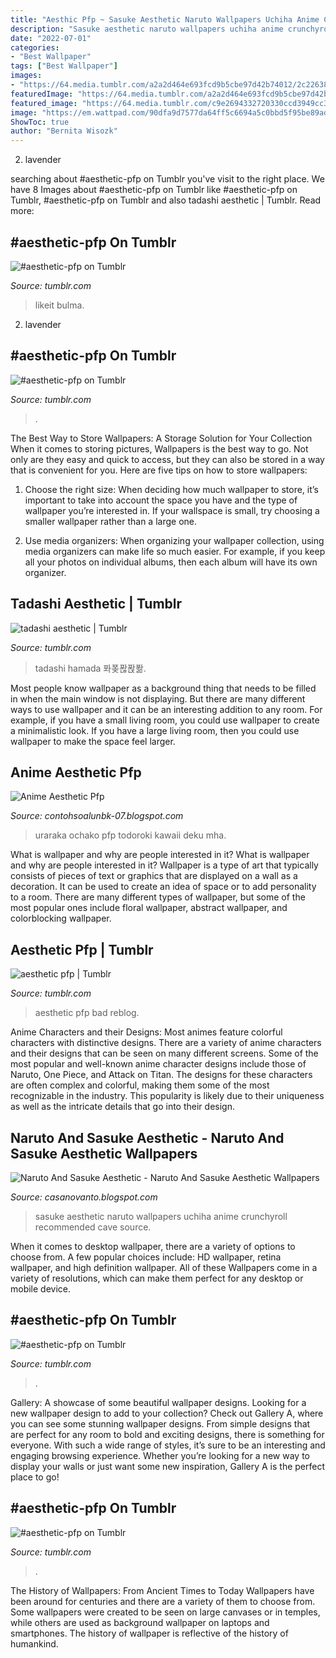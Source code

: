 ```yaml
---
title: "Aesthic Pfp ~ Sasuke Aesthetic Naruto Wallpapers Uchiha Anime Crunchyroll Recommended Cave Source"
description: "Sasuke aesthetic naruto wallpapers uchiha anime crunchyroll recommended cave source"
date: "2022-07-01"
categories:
- "Best Wallpaper"
tags: ["Best Wallpaper"]
images:
- "https://64.media.tumblr.com/a2a2d464e693fcd9b5cbe97d42b74012/2c226381e163a953-2f/s640x960/42d696f7c7a510651bbadc0dfb2fec92fa475e46.jpg"
featuredImage: "https://64.media.tumblr.com/a2a2d464e693fcd9b5cbe97d42b74012/2c226381e163a953-2f/s640x960/42d696f7c7a510651bbadc0dfb2fec92fa475e46.jpg"
featured_image: "https://64.media.tumblr.com/c9e2694332720330ccd3949cc3f17a33/1719b51f6aa4d19b-6c/s640x960/1dc9b4746669e70f5b439c5f3e08111733235437.jpg"
image: "https://em.wattpad.com/90dfa9d7577da64ff5c6694a5c0bbd5f95be89ad/68747470733a2f2f73332e616d617a6f6e6177732e636f6d2f776174747061642d6d656469612d736572766963652f53746f7279496d6167652f3247376670433574695a66594c673d3d2d3636343535393836342e313536656335666562386635396232353232343532353538383231382e6a7067?s=fit&amp;w=720&amp;h=720"
ShowToc: true
author: "Bernita Wisozk"
---
```



2. lavender 

	

		
searching about #aesthetic-pfp on Tumblr you've visit to the right place. We have 8 Images about #aesthetic-pfp on Tumblr like #aesthetic-pfp on Tumblr, #aesthetic-pfp on Tumblr and also tadashi aesthetic | Tumblr. Read more:
		
    
## #aesthetic-pfp On Tumblr

<img loading=lazy src="https://64.media.tumblr.com/a2a2d464e693fcd9b5cbe97d42b74012/2c226381e163a953-2f/s640x960/42d696f7c7a510651bbadc0dfb2fec92fa475e46.jpg" onerror="this.onerror=null;this.src='https://tse1.mm.bing.net/th?id=OIP.TF2StVjUK0jI_kX6yroujwHaHa&amp;pid=15.1';" alt="#aesthetic-pfp on Tumblr">

_Source: tumblr.com_

>likeit bulma. 

	

2. lavender 

    
## #aesthetic-pfp On Tumblr

<img loading=lazy src="https://64.media.tumblr.com/cda4eb8938c974dbef352337f69f4eb9/2c226381e163a953-9f/s2048x3072/5cd2fee16d65fc369a0c4c9d2950c6b5a3d5dd65.jpg" onerror="this.onerror=null;this.src='https://tse1.mm.bing.net/th?id=OIP.0ogG28_M_e-DGsaJM9psDQHaHa&amp;pid=15.1';" alt="#aesthetic-pfp on Tumblr">

_Source: tumblr.com_

>. 

	

The Best Way to Store Wallpapers: A Storage Solution for Your Collection
When it comes to storing pictures, Wallpapers is the best way to go. Not only are they easy and quick to access, but they can also be stored in a way that is convenient for you. Here are five tips on how to store wallpapers:
1) Choose the right size: When deciding how much wallpaper to store, it’s important to take into account the space you have and the type of wallpaper you’re interested in. If your wallspace is small, try choosing a smaller wallpaper rather than a large one.

2) Use media organizers: When organizing your wallpaper collection, using media organizers can make life so much easier. For example, if you keep all your photos on individual albums, then each album will have its own organizer.

    
## Tadashi Aesthetic | Tumblr

<img loading=lazy src="https://64.media.tumblr.com/c9e2694332720330ccd3949cc3f17a33/1719b51f6aa4d19b-6c/s640x960/1dc9b4746669e70f5b439c5f3e08111733235437.jpg" onerror="this.onerror=null;this.src='https://tse3.mm.bing.net/th?id=OIP.ESEk4yAfucGCzk8-9FhTzwHaHS&amp;pid=15.1';" alt="tadashi aesthetic | Tumblr">

_Source: tumblr.com_

>tadashi hamada 퐈퐂퐎퐍퐒. 

	

Most people know wallpaper as a background thing that needs to be filled in when the main window is not displaying. But there are many different ways to use wallpaper and it can be an interesting addition to any room. For example, if you have a small living room, you could use wallpaper to create a minimalistic look. If you have a large living room, then you could use wallpaper to make the space feel larger.

    
## Anime Aesthetic Pfp

<img loading=lazy src="https://em.wattpad.com/90dfa9d7577da64ff5c6694a5c0bbd5f95be89ad/68747470733a2f2f73332e616d617a6f6e6177732e636f6d2f776174747061642d6d656469612d736572766963652f53746f7279496d6167652f3247376670433574695a66594c673d3d2d3636343535393836342e313536656335666562386635396232353232343532353538383231382e6a7067?s=fit&amp;w=720&amp;h=720" onerror="this.onerror=null;this.src='https://tse2.mm.bing.net/th?id=OIP.BwqTIKIODwiQcmWoBxdUDgAAAA&amp;pid=15.1';" alt="Anime Aesthetic Pfp">

_Source: contohsoalunbk-07.blogspot.com_

>uraraka ochako pfp todoroki kawaii deku mha. 

	

What is wallpaper and why are people interested in it?
What is wallpaper and why are people interested in it?
Wallpaper is a type of art that typically consists of pieces of text or graphics that are displayed on a wall as a decoration. It can be used to create an idea of space or to add personality to a room. There are many different types of wallpaper, but some of the most popular ones include floral wallpaper, abstract wallpaper, and colorblocking wallpaper.

    
## Aesthetic Pfp | Tumblr

<img loading=lazy src="https://66.media.tumblr.com/331b11c1143bdc99f18478d546ecf688/e79b2442c8c14068-dc/s640x960/f1cd7b07202422de8f1761c4af26cc01b7605467.jpg" onerror="this.onerror=null;this.src='https://tse4.mm.bing.net/th?id=OIP.npFKiH-DwS8vaV2ITk-mCAHaHZ&amp;pid=15.1';" alt="aesthetic pfp | Tumblr">

_Source: tumblr.com_

>aesthetic pfp bad reblog. 

	

Anime Characters and their Designs: Most animes feature colorful characters with distinctive designs.
There are a variety of anime characters and their designs that can be seen on many different screens. Some of the most popular and well-known anime character designs include those of Naruto, One Piece, and Attack on Titan. The designs for these characters are often complex and colorful, making them some of the most recognizable in the industry. This popularity is likely due to their uniqueness as well as the intricate details that go into their design.

    
## Naruto And Sasuke Aesthetic - Naruto And Sasuke Aesthetic Wallpapers

<img loading=lazy src="https://i.pinimg.com/736x/6c/99/e9/6c99e9e9d50796e300a72ca6aeeb8521.jpg" onerror="this.onerror=null;this.src='https://tse1.mm.bing.net/th?id=OIP.kHCkTYvqvV7J9q72qZ2SYwHaHW&amp;pid=15.1';" alt="Naruto And Sasuke Aesthetic - Naruto And Sasuke Aesthetic Wallpapers">

_Source: casanovanto.blogspot.com_

>sasuke aesthetic naruto wallpapers uchiha anime crunchyroll recommended cave source. 

	

When it comes to desktop wallpaper, there are a variety of options to choose from. A few popular choices include: HD wallpaper, retina wallpaper, and high definition wallpaper. All of these Wallpapers come in a variety of resolutions, which can make them perfect for any desktop or mobile device. 

    
## #aesthetic-pfp On Tumblr

<img loading=lazy src="https://64.media.tumblr.com/bfae02e85ba7e8bdb08cde10be7b07b3/a32f0c64b4fa7a4c-3d/s400x600/025d25c4904cfd9c72813f81f748798ce38d829f.jpg" onerror="this.onerror=null;this.src='https://tse1.mm.bing.net/th?id=OIP.nOm-i6vGwMOSkZc5srFwjQAAAA&amp;pid=15.1';" alt="#aesthetic-pfp on Tumblr">

_Source: tumblr.com_

>. 

	

Gallery: A showcase of some beautiful wallpaper designs.
Looking for a new wallpaper design to add to your collection? Check out Gallery A, where you can see some stunning wallpaper designs. From simple designs that are perfect for any room to bold and exciting designs, there is something for everyone. With such a wide range of styles, it’s sure to be an interesting and engaging browsing experience. Whether you’re looking for a new way to display your walls or just want some new inspiration, Gallery A is the perfect place to go!





	
	
    
## #aesthetic-pfp On Tumblr

<img loading=lazy src="https://64.media.tumblr.com/dd05a1bd41c444b9cf4253624c8cd905/2c226381e163a953-e7/s2048x3072/e007f2e19223cffaee572bc505d9f7a211d9a249.jpg" onerror="this.onerror=null;this.src='https://tse1.mm.bing.net/th?id=OIP.qI6vuyBTeQuvxtBH65nVuQHaHa&amp;pid=15.1';" alt="#aesthetic-pfp on Tumblr">

_Source: tumblr.com_

>. 

	

The History of Wallpapers: From Ancient Times to Today
Wallpapers have been around for centuries and there are a variety of them to choose from. Some wallpapers were created to be seen on large canvases or in temples, while others are used as background wallpaper on laptops and smartphones. The history of wallpaper is reflective of the history of humankind.

